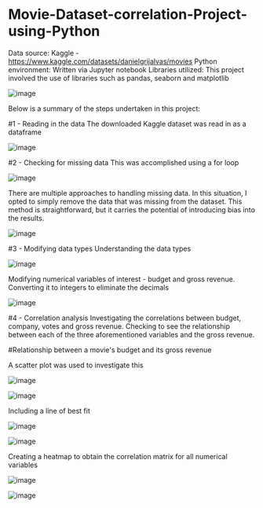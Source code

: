 # Movie-Dataset-correlation-Project-using-Python

Data source: Kaggle - https://www.kaggle.com/datasets/danielgrijalvas/movies
Python environment: Written via Jupyter notebook
Libraries utilized: This project involved the use of libraries such as pandas, seaborn and matplotlib 

![image](https://github.com/OghaleAgbawhe/Movie-Dataset-correlation-Project-using-Python/assets/133532704/4dc6edc8-801b-4a4c-94f4-500839ff04ca)

Below is a summary of the steps undertaken in this project:

#1 - Reading in the data 
The downloaded Kaggle dataset was read in as a dataframe 

![image](https://github.com/OghaleAgbawhe/Movie-Dataset-correlation-Project-using-Python/assets/133532704/04b3812b-1a69-4eb2-9be8-95b71f987b14)

#2 - Checking for missing data 
This was accomplished using a for loop 

![image](https://github.com/OghaleAgbawhe/Movie-Dataset-correlation-Project-using-Python/assets/133532704/3f827791-217d-4821-8f12-28d090ce3ce9)


There are multiple approaches to handling missing data. In this situation, I opted to simply remove the data that was missing from the dataset. This method is straightforward, but it carries the potential of introducing bias into the results.

![image](https://github.com/OghaleAgbawhe/Movie-Dataset-correlation-Project-using-Python/assets/133532704/032e22ab-7ba3-40c0-855c-5d202c445b72)


#3 - Modifying data types
Understanding the data types

![image](https://github.com/OghaleAgbawhe/Movie-Dataset-correlation-Project-using-Python/assets/133532704/baddd10e-773c-45fb-a95b-af9acbb78095)


Modifying numerical variables of interest - budget and gross revenue. Converting it to integers to eliminate the decimals 

![image](https://github.com/OghaleAgbawhe/Movie-Dataset-correlation-Project-using-Python/assets/133532704/5364f90d-124b-4573-bc52-4af1be157468)


#4 - Correlation analysis 
Investigating the correlations between budget, company, votes and gross revenue. Checking to see the relationship between each of the three 
aforementioned variables and the gross revenue.

#Relationship between a movie's budget and its gross revenue

A scatter plot was used to investigate this 

![image](https://github.com/OghaleAgbawhe/Movie-Dataset-correlation-Project-using-Python/assets/133532704/c1256a51-ffd9-4487-b1a9-e8bb3c28403a)

![image](https://github.com/OghaleAgbawhe/Movie-Dataset-correlation-Project-using-Python/assets/133532704/922a334a-8882-45c4-91fc-e8ebe1d8260c)

Including a line of best fit

![image](https://github.com/OghaleAgbawhe/Movie-Dataset-correlation-Project-using-Python/assets/133532704/0ac63f83-cfc5-4bb3-b340-a72b9021406d)

![image](https://github.com/OghaleAgbawhe/Movie-Dataset-correlation-Project-using-Python/assets/133532704/c1553a3b-9ec8-4b09-a447-f363f9274e71)

Creating a heatmap to obtain the correlation matrix for all numerical variables 

![image](https://github.com/OghaleAgbawhe/Movie-Dataset-correlation-Project-using-Python/assets/133532704/71d56c12-7f46-4a8a-8ecc-774faf3f5676)

![image](https://github.com/OghaleAgbawhe/Movie-Dataset-correlation-Project-using-Python/assets/133532704/207ea744-9c2d-4a76-aa99-d7d09888a930)


